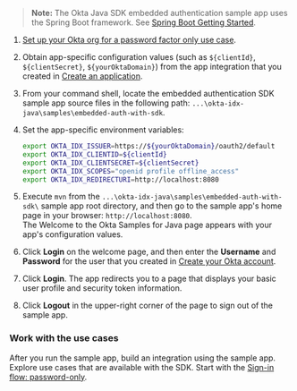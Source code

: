> **Note:** The Okta Java SDK embedded authentication sample app uses the Spring Boot framework. See [Spring Boot Getting Started](https://spring.io/guides/gs/spring-boot/).

1. [Set up your Okta org for a password factor only use case](/docs/guides/oie-embedded-common-org-setup/java/main/#set-up-your-okta-org-for-a-password-factor-only-use-case).

1. Obtain app-specific configuration values (such as `${clientId}`, `${clientSecret}`, `${yourOktaDomain}`) from the app integration that you created in [Create an application](/docs/guides/oie-embedded-common-org-setup/java/main/#create-an-application).

1. From your command shell, locate the embedded authentication SDK sample app source files in the following path: `...\okta-idx-java\samples\embedded-auth-with-sdk`.

1. Set the app-specific environment variables:

   ```bash
   export OKTA_IDX_ISSUER=https://${yourOktaDomain}/oauth2/default
   export OKTA_IDX_CLIENTID=${clientId}
   export OKTA_IDX_CLIENTSECRET=${clientSecret}
   export OKTA_IDX_SCOPES="openid profile offline_access"
   export OKTA_IDX_REDIRECTURI=http://localhost:8080
   ```

1. Execute `mvn` from the `...\okta-idx-java\samples\embedded-auth-with-sdk\` sample app root directory, and then go to the sample app's home page in your browser: `http://localhost:8080`. <br>The Welcome to the Okta Samples for Java page appears with your app's configuration values.

1. Click **Login** on the welcome page, and then enter the **Username** and **Password** for the user that you created in [Create your Okta account](/docs/guides/oie-embedded-common-org-setup/java/main/#create-your-okta-account).

1. Click **Login**. The app redirects you to a page that displays your basic user profile and security token information.

1. Click **Logout** in the upper-right corner of the page to sign out of the sample app.

### Work with the use cases

After you run the sample app, build an integration using the sample app. Explore use cases that are available with the SDK. Start with the [Sign-in flow: password-only](/docs/guides/oie-embedded-sdk-use-case-basic-sign-in/java/main/).
